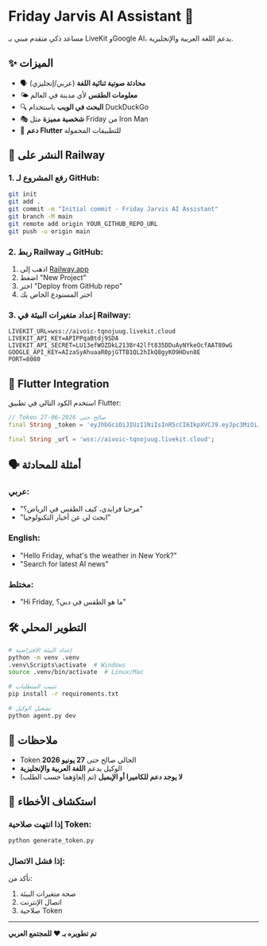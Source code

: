 # Friday Jarvis AI Assistant 🤖

مساعد ذكي متقدم مبني بـ LiveKit وGoogle AI، يدعم اللغة العربية والإنجليزية.

## ✨ الميزات

- 🗣️ **محادثة صوتية ثنائية اللغة** (عربي/إنجليزي)
- 🌤️ **معلومات الطقس** لأي مدينة في العالم
- 🔍 **البحث في الويب** باستخدام DuckDuckGo
- 🎭 **شخصية مميزة** مثل Friday من Iron Man
- 📱 **دعم Flutter** للتطبيقات المحمولة

## 🚀 النشر على Railway

### 1. رفع المشروع لـ GitHub:
```bash
git init
git add .
git commit -m "Initial commit - Friday Jarvis AI Assistant"
git branch -M main
git remote add origin YOUR_GITHUB_REPO_URL
git push -u origin main
```

### 2. ربط Railway بـ GitHub:
1. اذهب إلى [Railway.app](https://railway.app)
2. اضغط "New Project"
3. اختر "Deploy from GitHub repo"
4. اختر المستودع الخاص بك

### 3. إعداد متغيرات البيئة في Railway:
```
LIVEKIT_URL=wss://aivoic-tqnojuug.livekit.cloud
LIVEKIT_API_KEY=APIPPqaBtdj9SDA
LIVEKIT_API_SECRET=LU13efWOZDkL213Br42lft835DDuAyNYkeOcfAAT80wG
GOOGLE_API_KEY=AIzaSyAhuaaR0pjGTTB1QL2hIkQ8gyKO9HDvn8E
PORT=8080
```

## 📱 Flutter Integration

استخدم الكود التالي في تطبيق Flutter:

```dart
// Token صالح حتى 2026-06-27
final String _token = 'eyJhbGciOiJIUzI1NiIsInR5cCI6IkpXVCJ9.eyJpc3MiOiJBUElQUHFhQnRkajlTREEiLCJleHAiOjE3ODI1NTExMDAsIm5iZiI6MTc1MTAxNTA5MCwic3ViIjoicmFpbHdheS11c2VyIiwidmlkZW8iOnsicm9vbSI6ImZyaWRheS1qYXJ2aXMtcm9vbSIsInJvb21Kb2luIjp0cnVlLCJjYW5QdWJsaXNoIjp0cnVlLCJjYW5TdWJzY3JpYmUiOnRydWV9fQ.tepSD4PFZZv8faTXMkEZ62jIH-4IKNqaw6ANJ6GgVbI';

final String _url = 'wss://aivoic-tqnojuug.livekit.cloud';
```

## 🗣️ أمثلة للمحادثة

### عربي:
- "مرحبا فرايدي، كيف الطقس في الرياض؟"
- "ابحث لي عن أخبار التكنولوجيا"

### English:
- "Hello Friday, what's the weather in New York?"
- "Search for latest AI news"

### مختلط:
- "Hi Friday, ما هو الطقس في دبي؟"

## 🛠️ التطوير المحلي

```bash
# إعداد البيئة الافتراضية
python -m venv .venv
.venv\Scripts\activate  # Windows
source .venv/bin/activate  # Linux/Mac

# تثبيت المتطلبات
pip install -r requirements.txt

# تشغيل الوكيل
python agent.py dev
```

## 📝 ملاحظات

- Token الحالي صالح حتى **27 يونيو 2026**
- الوكيل يدعم **اللغة العربية والإنجليزية**
- **لا يوجد دعم للكاميرا أو الإيميل** (تم إلغاؤهما حسب الطلب)

## 🔧 استكشاف الأخطاء

### إذا انتهت صلاحية Token:
```bash
python generate_token.py
```

### إذا فشل الاتصال:
تأكد من:
1. صحة متغيرات البيئة
2. اتصال الإنترنت
3. صلاحية Token

---
**تم تطويره بـ ❤️ للمجتمع العربي**
